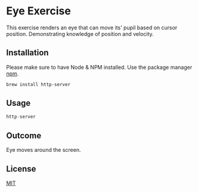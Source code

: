 # Eye Exercise

This exercise renders an eye that can move its' pupil based on cursor position.  Demonstrating knowledge of position and velocity.
 
## Installation
Please make sure to have Node & NPM installed.
Use the package manager [npm](https://www.npmjs.com/).

```bash
brew install http-server
```

## Usage

```javascript
http-server
```

## Outcome
Eye moves around the screen.

## License

[MIT](https://choosealicense.com/licenses/mit/)